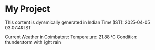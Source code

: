 # My Project

This content is dynamically generated in Indian Time (IST): 2025-04-05 03:07:48 IST


Current Weather in Coimbatore:
Temperature: 21.88 °C
Condition: thunderstorm with light rain
